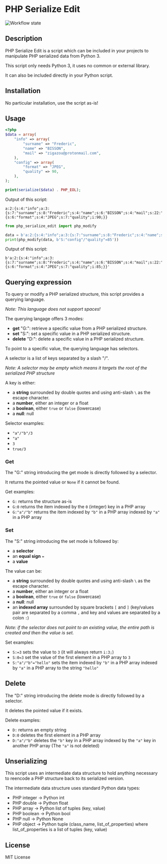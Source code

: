 # PHP Serialize Edit

![Workflow state](https://github.com/Zigazou/php-serialize-edit/actions/workflows/python-package.yml/badge.svg)

## Description
PHP Serialize Edit is a script which can be included in your projects to
manipulate PHP serialized data from Python 3.

This script only needs Python 3, it uses no common or external library.

It can also be included directly in your Python script.

## Installation
No particular installation, use the script as-is!

## Usage

```PHP
<?php
$data = array(
    "info" => array(
        "surname" => "Frederic",
        "name" => "BISSON",
        "mail" => "zigazou@protonmail.com",
    ),
    "config" => array(
        "format" => "JPEG",
        "quality" => 90,
    ),
);

print(serialize($data) . PHP_EOL);
```

Output of this script:

```
a:2:{s:4:"info";a:3:{s:7:"surname";s:8:"Frederic";s:4:"name";s:6:"BISSON";s:4:"mail";s:22:"zigazou@protonmail.com";}s:6:"config";a:2:{s:6:"format";s:4:"JPEG";s:7:"quality";i:90;}}
```

```python
from php_serialize_edit import php_modify

data = b'a:2:{s:4:"info";a:3:{s:7:"surname";s:8:"Frederic";s:4:"name";s:6:"BISSON";s:4:"mail";s:22:"zigazou@protonmail.com";}s:6:"config";a:2:{s:6:"format";s:4:"JPEG";s:7:"quality";i:90;}}'
print(php_modify(data, b'S:"config"/"quality"=85'))
```

Output of this script:

```
b'a:2:{s:4:"info";a:3:{s:7:"surname";s:8:"Frederic";s:4:"name";s:6:"BISSON";s:4:"mail";s:22:"zigazou@protonmail.com";}s:6:"config";a:2:{s:6:"format";s:4:"JPEG";s:7:"quality";i:85;}}'
```

## Querying expression
To query or modify a PHP serialized structure, this script provides a querying
language.

*Note: This language does not support spaces!*

The querying langage offers 3 modes:

- **get** "G:": retrieve a specific value from a PHP serialized structure.
- **set** "S:": set a specific value in a PHP serialized structure.
- **delete** "D:": delete a specific value in a PHP serialized structure.

To point to a specific value, the querying language has selectors.

A selector is a list of keys separated by a slash "/".

*Note: A selector may be empty which means it targets the root of the serialized PHP structure*

A key is either:

- a **string** surrounded by double quotes and using anti-slash `\` as the
  escape character.
- a **number**, either an integer or a float
- a **boolean**, either `true` or `false` (lowercase)
- a **null**: null

Selector examples:
- `"a"/"b"/3`
- `"a"`
- `3`
- `true/3`

### Get
The "G:" string introducing the get mode is directly followed by a selector.

It returns the pointed value or `None` if it cannot be found.

Get examples:

- `G:` returns the structure as-is
- `G:0` returns the item indexed by the `0` (integer) key in a PHP array
- `G:"a"/"b"` returns the item indexed by `"b"` in a PHP array indexed by `"a"`
  in a PHP array

### Set
The "S:" string introducing the set mode is followed by:

- a **selector**
- an **equal sign** `=`
- a **value**

The value can be:

- a **string** surrounded by double quotes and using anti-slash `\` as the
  escape character.
- a **number**, either an integer or a float
- a **boolean**, either `true` or `false` (lowercase)
- a **null**: null
- an **indexed array** surrounded by square brackets `[` and `]` (key/values
  pair are separated by a comma `,` and key and values are separated by a
  colon `:`)

*Note: if the selector does not point to an existing value, the entire path is created and then the value is set.*

Set examples:

- `S:=3` sets the value to `3` (it will always return `i:3;`)
- `S:0=3` set the value of the first element in a PHP array to `3`
- `S:"a"/"b"="hello"` sets the item indexed by `"b"` in a PHP array indexed by
   `"a"` in a PHP array to the string `"hello"`

## Delete
The "D:" string introducing the delete mode is directly followed by a selector.

It deletes the pointed value if it exists.

Delete examples:

- `D:` returns an empty string
- `D:0` deletes the first element in a PHP array
- `D:"a"/"b"` deletes the `"b"` key in a PHP array indexed by the `"a"` key in
  another PHP array (The `"a"` is not deleted)

## Unserializing
This script uses an intermediate data structure to hold anything necessary to
reencode a PHP structure back to its serialized version.

The intermediate data structure uses standard Python data types:

- PHP integer → Python int
- PHP double → Python float
- PHP array → Python list of tuples (key, value)
- PHP boolean → Python bool
- PHP null → Python None
- PHP object → Python tuple (class_name, list_of_properties) where
  list_of_properties is a list of tuples (key, value)

## License
MIT License
